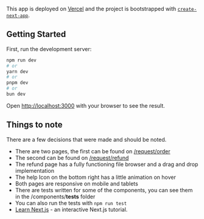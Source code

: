 This app is deployed on [Vercel](https://online-med-test.vercel.app/request/order) and the project is bootstrapped with [`create-next-app`](https://nextjs.org/docs/app/api-reference/cli/create-next-app).

## Getting Started

First, run the development server:

```bash
npm run dev
# or
yarn dev
# or
pnpm dev
# or
bun dev
```

Open [http://localhost:3000](http://localhost:3000) with your browser to see the result.

## Things to note

There are a few decisions that were made and should be noted. 

- There are two pages, the first can be found on [/request/order](https://online-med-test.vercel.app/request/order)
- The second can be found on [/request/refund](https://online-med-test.vercel.app/request/refund)
- The refund page has a fully functioning file browser and a drag and drop implementation
- The help Icon on the bottom right has a little animation on hover
- Both pages are responsive on mobile and tablets
- There are tests written for some of the components, you can see them in the /components/__tests__ folder
- You can also run the tests with `npm run test`
- [Learn Next.js](https://nextjs.org/learn) - an interactive Next.js tutorial.
